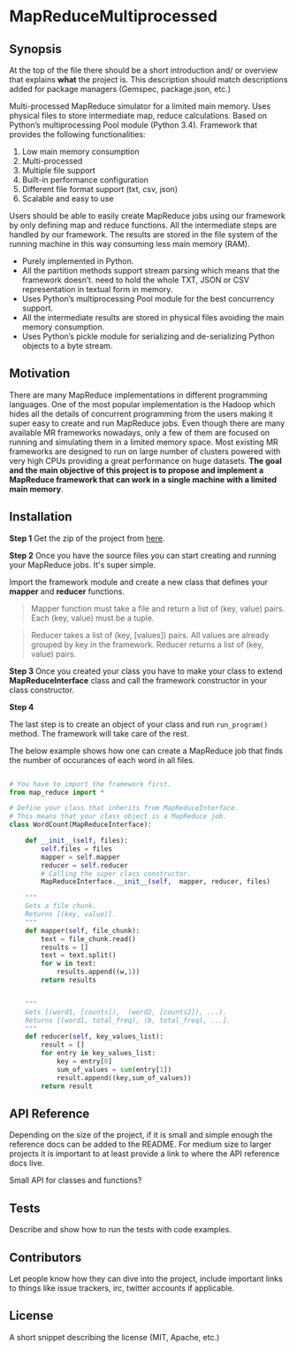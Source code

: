 MapReduceMultiprocessed
=======================

## Synopsis

At the top of the file there should be a short introduction and/ or overview that explains **what** the project is. This description should match descriptions added for package managers (Gemspec, package.json, etc.)

Multi-processed MapReduce simulator for a limited main memory.
Uses physical files to store intermediate map, reduce calculations. 
Based on Python’s multiprocessing Pool module (Python 3.4).
Framework that provides the following functionalities:
		
1. Low main memory consumption
2. Multi-processed
3. Multiple file support
4. Built-in performance configuration
5. Different file format support (txt, csv, json) 
6. Scalable and easy to use 
					
Users should be able to easily create MapReduce jobs using our framework by only defining map and reduce functions. All the intermediate steps are handled by our framework. The results are stored in the file system of the running machine in this way consuming less main memory (RAM).

<ul>
<li>Purely implemented in Python.</li>
<li>All the partition methods support stream parsing which means that the framework doesn’t.
need to hold the whole TXT, JSON or CSV representation in textual form in memory.</li>
<li>Uses Python’s multiprocessing Pool module for the best concurrency support.</li>
<li>All the intermediate results are stored in physical files avoiding the main memory
consumption.</li>
<li>Uses Python’s pickle module for serializing and de-serializing Python objects to a byte
stream.</li>
</ul>

## Motivation

There are many MapReduce implementations in different programming languages. One of the most popular implementation is the Hadoop which hides all the details of concurrent programming from the users making it super easy to create and run MapReduce jobs. Even though there are many available MR frameworks nowadays, only a few of them are focused on running and simulating them in a limited memory space. Most existing MR frameworks are designed to run on large number of clusters powered with very high CPUs providing a great performance on huge datasets.
**The goal and the main objective of this project is to propose and implement a MapReduce framework that can work in a single machine with a limited main memory**. 


## Installation

**Step 1**
Get the zip of the project from [here](http://tiggreen.github.io/MapReduceMultiprocessed/).

**Step 2**
Once you have the source files you can start creating and running your MapReduce jobs. It's super simple. 

Import the framework module and create a new class that defines your **mapper** and **reducer** functions.

> Mapper function must take a file and return a list of (key, value) pairs. Each (key, value) must be a tuple.

> Reducer takes a list of (key, [values]) pairs. All values are already grouped by key in the framework. Reducer returns a list of (key, value) pairs.

**Step 3**
Once you created your class you have to make your class to extend **MapReduceInterface** class and call the framework constructor in your class constructor.

**Step 4** 

The last step is to create an object of your class and run ```run_program()``` method. The framework will take care of the rest.



The below example shows how one can create a MapReduce job that finds the number of occurances of each word in all files. 

```python

# You have to import the framework first.
from map_reduce import *

# Define your class that inherits from MapReduceInterface.
# This means that your class object is a MapReduce job.
class WordCount(MapReduceInterface):

	def __init__(self, files):
		self.files = files
		mapper = self.mapper
		reducer = self.reducer
		# Calling the super class constructor.
		MapReduceInterface.__init__(self,  mapper, reducer, files)

	"""
	Gets a file chunk. 
	Returns [(key, value)].
	"""
	def mapper(self, file_chunk):
		text = file_chunk.read()
		results = []
		text = text.split()
		for w in text:
			results.append((w,1))
		return results


	"""
	Gets [(word1, [counts]),  (word2, [counts2]), ...). 
	Returns [(word1, total_freq), (b, total_freq), ...].
	"""
	def reducer(self, key_values_list):
		result = []
		for entry in key_values_list:
			key = entry[0]
			sum_of_values = sum(entry[1])
			result.append((key,sum_of_values))
		return result

```

## API Reference

Depending on the size of the project, if it is small and simple enough the reference docs can be added to the README. For medium size to larger projects it is important to at least provide a link to where the API reference docs live.

Small API for classes and functions?

## Tests

Describe and show how to run the tests with code examples.

## Contributors

Let people know how they can dive into the project, include important links to things like issue trackers, irc, twitter accounts if applicable.

## License

A short snippet describing the license (MIT, Apache, etc.)
